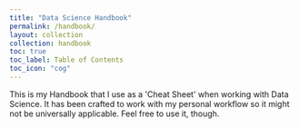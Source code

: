 ```yaml
---
title: "Data Science Handbook"
permalink: /handbook/
layout: collection
collection: handbook
toc: true
toc_label: Table of Contents
toc_icon: "cog"
---
```


This is my Handbook that I use as a 'Cheat Sheet' when working with Data Science. It has been crafted to work with my personal workflow so it might not be universally applicable. 
Feel free to use it, though.

